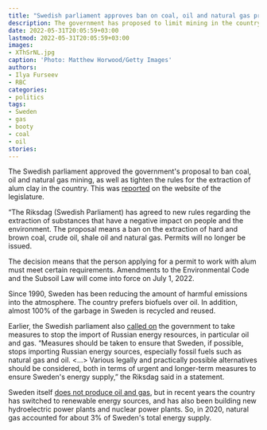 ```yaml
---
title: "Swedish parliament approves ban on coal, oil and natural gas production"
description: The government has proposed to limit mining in the country due to the negative impact on the environment. The Swedish Parliament approved amendments to the environmental code, they will come into force on July 1, 2022
date: 2022-05-31T20:05:59+03:00
lastmod: 2022-05-31T20:05:59+03:00
images:
- XThSrNL.jpg
caption: 'Photo: Matthew Horwood/Getty Images'
authors:
- Ilya Furseev
- RBC
categories:
- politics
tags:
- Sweden
- gas
- booty
- coal
- oil
stories:
---
```


The Swedish parliament approved the government's proposal to ban coal, oil and natural gas mining, as well as tighten the rules for the extraction of alum clay in the country. This was [reported](https://www.riksdagen.se/sv/dokument-lagar/arende/betankande/forbud-mot-utvinning-av-kol-olja-och-naturgas_H901NU23) on the website of the legislature.

“The Riksdag (Swedish Parliament) has agreed to new rules regarding the extraction of substances that have a negative impact on people and the environment. The proposal means a ban on the extraction of hard and brown coal, crude oil, shale oil and natural gas. Permits will no longer be issued.

The decision means that the person applying for a permit to work with alum must meet certain requirements. Amendments to the Environmental Code and the Subsoil Law will come into force on July 1, 2022.

Since 1990, Sweden has been reducing the amount of harmful emissions into the atmosphere. The country prefers biofuels over oil. In addition, almost 100% of the garbage in Sweden is recycled and reused.

Earlier, the Swedish parliament also [called on](https://www.riksdagen.se/sv/dokument-lagar/arende/betankande/sveriges-energiforsorjning-och-import-av-rysk_H901NU27) the government to take measures to stop the import of Russian energy resources, in particular oil and gas. “Measures should be taken to ensure that Sweden, if possible, stops importing Russian energy sources, especially fossil fuels such as natural gas and oil. <...> Various legally and practically possible alternatives should be considered, both in terms of urgent and longer-term measures to ensure Sweden's energy supply,” the Riksdag said in a statement.

Sweden itself [does not produce oil and gas](https://www.energimyndigheten.se/nyhetsarkiv/2022/sveriges-import-av-naturgas/), but in recent years the country has switched to renewable energy sources, and has also been building new hydroelectric power plants and nuclear power plants. So, in 2020, natural gas accounted for about 3% of Sweden's total energy supply.